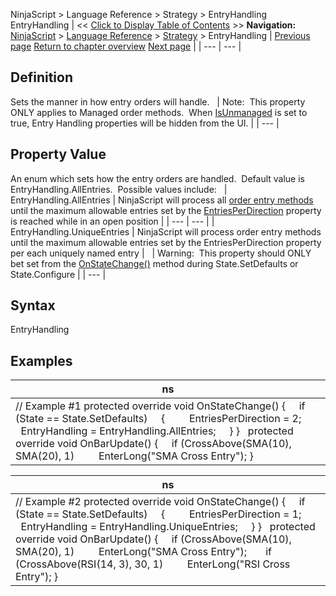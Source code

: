 ﻿
NinjaScript \> Language Reference \> Strategy \> EntryHandling
EntryHandling
| \<\< [Click to Display Table of Contents](entryhandling.md) \>\> **Navigation:**     [NinjaScript](ninjascript.md) \> [Language Reference](language_reference_wip.md) \> [Strategy](strategy.md) \> EntryHandling | [Previous page](entriesperdirection.md) [Return to chapter overview](strategy.md) [Next page](execution.md) |
| --- | --- |
## Definition
Sets the manner in how entry orders will handle.
 
| Note:  This property ONLY applies to Managed order methods.  When [IsUnmanaged](isunmanaged.md) is set to true, Entry Handling properties will be hidden from the UI. |
| --- |

## Property Value
An enum which sets how the entry orders are handled.  Default value is EntryHandling.AllEntries.  Possible values include:
 
| EntryHandling.AllEntries | NinjaScript will process all [order entry methods](order_methods.md) until the maximum allowable entries set by the [EntriesPerDirection](entriesperdirection.md) property is reached while in an open position |
| --- | --- |
| EntryHandling.UniqueEntries | NinjaScript will process order entry methods until the maximum allowable entries set by the EntriesPerDirection property per each uniquely named entry |
 
| Warning:  This property should ONLY bet set from the [OnStateChange()](onstatechange.md) method during State.SetDefaults or State.Configure |
| --- |

## Syntax
EntryHandling
 
## 
## Examples
| ns |
| --- |
| // Example \#1 protected override void OnStateChange()  {      if (State \=\= State.SetDefaults)      {          EntriesPerDirection \= 2;          EntryHandling \= EntryHandling.AllEntries;      } }   protected override void OnBarUpdate()  {      if (CrossAbove(SMA(10), SMA(20), 1)          EnterLong("SMA Cross Entry"); } |

| ns |
| --- |
| // Example \#2 protected override void OnStateChange() {      if (State \=\= State.SetDefaults)      {          EntriesPerDirection \= 1;          EntryHandling \= EntryHandling.UniqueEntries;      } }   protected override void OnBarUpdate() {      if (CrossAbove(SMA(10), SMA(20), 1)          EnterLong("SMA Cross Entry");        if (CrossAbove(RSI(14, 3), 30, 1)          EnterLong("RSI Cross Entry"); } |

